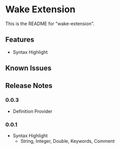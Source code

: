 # Wake Extension

This is the README for "wake-extension".

## Features

* Syntax Highlight

## Known Issues

## Release Notes

### 0.0.3
* Definition Provider
### 0.0.1
* Syntax Highlight
  * String, Integer, Double, Keywords, Comment
